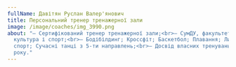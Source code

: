 ```yaml
---
fullName: Давітян Руслан Валер'янович
title: Персональний тренер тренажерної зали
image: /image/coaches/img_3990.png
about: "– Сертифікований тренер тренажерної зали;<br>– СумДУ, факультет фізична
  культура і спорт;<br>– Бодібілдинг; Кроссфіт; Баскетбол; Плавання; Лижний
  спорт; Сучасні танці з 5-ти направлень;<br>– Досвід власних тренувань: з 2017
  року."
---
```

